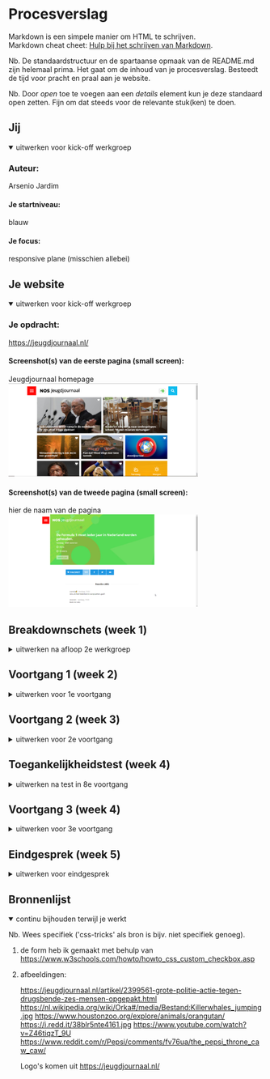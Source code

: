 # Procesverslag
Markdown is een simpele manier om HTML te schrijven.  
Markdown cheat cheet: [Hulp bij het schrijven van Markdown](https://github.com/adam-p/markdown-here/wiki/Markdown-Cheatsheet).

Nb. De standaardstructuur en de spartaanse opmaak van de README.md zijn helemaal prima. Het gaat om de inhoud van je procesverslag. Besteedt de tijd voor pracht en praal aan je website.

Nb. Door *open* toe te voegen aan een *details* element kun je deze standaard open zetten. Fijn om dat steeds voor de relevante stuk(ken) te doen.





## Jij

<details open>
<summary>uitwerken voor kick-off werkgroep</summary>

### Auteur:
Arsenio Jardim

#### Je startniveau:
blauw

#### Je focus:
responsive plane (misschien allebei)
 
</details>





## Je website

<details open>
<summary>uitwerken voor kick-off werkgroep</summary>

### Je opdracht:
https://jeugdjournaal.nl/

#### Screenshot(s) van de eerste pagina (small screen): 
Jeugdjournaal homepage 
<img src="images/jeugdjournaal_home.png" width="375px" alt="de homepage">

#### Screenshot(s) van de tweede pagina (small screen):
hier de naam van de pagina  
<img src="images/jeugdjournaal_stelling.png" width="375px" alt="de stellingpagina">
 
</details>





## Breakdownschets (week 1)

<details>
<summary>uitwerken na afloop 2e werkgroep</summary>

### de hele pagina: 
<img src="images/FED_schets.jpg" width="375px" alt="breakdown van de hele pagina">

### dynamisch deel (bijv menu): 
<img src="images/dummy-plaatje.jpg" width="375px" alt="breakdown van een dynamisch deel">

### wellicht nog een dynamisch deel (bijv filter): 
<img src="images/dummy-plaatje.jpg" width="375px" alt="breakdown van nog een dynamisch deel">

</details>





## Voortgang 1 (week 2)

<details>
<summary>uitwerken voor 1e voortgang</summary>

### Stand van zaken
hier dit ging goed & dit was lastig (neem ook screenshots op van delen van je website en code)

Op een desktop begint de vormgeving wel een beetje op die van het Jeugdjournaal te lijken
<img src="images/website_screenshot1.png" width="375px">

Helaas lukt het mij nog niet echt om de website responsive te maken voor een mobiele one-pager. Het werken met units vind ik over het algemeen enorm lastig en flexbox moet ik ook nog zien uit te vogelen.
<img src="images/code_screenshot1.png" width="375px">

### Agenda voor meeting
samen met je groepje opstellen

| student 1      | student 2          | student 3    | student 4        |
| ---            | ---                | ---          | ---              |
| dit bespreken  | en dit             | en ik dit    | en dan ik dat    |
| en dat ook nog | dit als er tijd is | nog een punt | dit wil ik zeker |
| ...            | ...                | ...          | ...              |


### Verslag van meeting
hier na afloop snel de uitkomsten van de meeting vastleggen

- Als ik mijn website responsive wil maken, moet ik responsive units gebruiken zoals vw in plaats van em.
- Ik moet alvast beginnen met het toevoegen van content
- nog een punt
- ...

</details>





## Voortgang 2 (week 3)

<details>
<summary>uitwerken voor 2e voortgang</summary>

### Stand van zaken
Mijn website is nu eindelijk responsive, verder is het mij ook gelukt om wat content een hamburgermenu toe te voegen. De opmaak van de CSS en het maken van een tweede page gaat wel een beetje lastig worden denk ik.


### Agenda voor meeting
samen met je groepje opstellen

| student 1      | student 2          | student 3    | student 4        |
| ---            | ---                | ---          | ---              |
| dit bespreken  | en dit             | en ik dit    | en dan ik dat    |
| en dat ook nog | dit als er tijd is | nog een punt | dit wil ik zeker |
| ...            | ...                | ...          | ...              |


### Verslag van meeting
hier na afloop snel de uitkomsten van de meeting vastleggen

- ul li verwijderen voor artikelen
- article ipv section gebruiken, h1 ipv figcaption
- nog een punt
- ...

</details>





## Toegankelijkheidstest (week 4)

<details>
<summary>uitwerken na test in 8e voortgang</summary>

### Bevindingen
Lijst met je bevindingen die in de test naar voren kwamen:

#### De screenreader

<img src="images/test1.jpg" width="375px">
-	buttons zijn niet duidelijk genoeg
-	de titels van de artikelen worden niet voorgelezen
-	de foto's en buttons kunnen niet van elkaar worden onderscheiden

Hoe dit opgelost kan worden: (met indien nodig een afbeelding)
-	img alt gebruiken
-	articles binnen een "a" element te zetten zodat de screenreader hem kan lezen


#### De ballon 

<img src="images/test3.jpg" width="375px">
-	het is te moeilijk om de muis te bedienen en tegelijkertijd een ballon omhoog te houden
-	het is lastig om op bepaalde links/knoppen te drukken

Hoe dit opgelost kan worden: (met indien nodig een afbeelding)
-	grote knoppen
-	velle/opvallende kleuren gebruiken


#### Elektrische Stimulator. 

Ik deed een stimulator om mijn arm die mij meerdere schokken gaf en probeerde daarmee mijn website te bedienen.
<img src="images/test2.jpg" width="375px">
	
-	Het was vrijwel onmogelijk om een muis vast te houden

Hoe dit opgelost kan worden: (met indien nodig een afbeelding)
-	De website toegankelijk maken voor toetsenboorden.
-	knoppen niet te klein maken


#### slechtziende brillen. 
<img src="images/test4.jpg" width="375px">
Ik deed meerdere tests met brillen die je blind of kleurenblind maken

-	als je kleurenblind bent en een toetsenboord gebruikt om de website te navigeren, kan het nogal moeilijk zijn om de focus states van bepaalde knoppen te zien

Hoe dit opgelost kan worden:

-	een duidelijke licht/donker contrast gebruiken bij verschillende button states	

</details>





## Voortgang 3 (week 4)

<details>
<summary>uitwerken voor 3e voortgang</summary>

### Stand van zaken
Het maken van de tweede pagina ging makkelijker dan ik had gedacht. De website is responsive, maar ik hem nog toegankelijker maken voor toetsenboorden en screenreaders. de fontsize werkt ook niet altijd mee met bepaalde schermgroottes.


### Agenda voor meeting
samen met je groepje opstellen

| student 1      | student 2          | student 3    | student 4        |
| ---            | ---                | ---          | ---              |
| Focus states bespreken  | en dit             | en ik dit    | en dan ik dat    |
| en dat ook nog | dit als er tijd is | nog een punt | dit wil ik zeker |
| ...            | ...                | ...          | ...              |


Ik wil zelf focus states bespreken, wanneer ik voor een tweede keer op een knop druk blijft hij vastzitten in de focus state totdat ik op iets anders klik.
Ik twijfel ook of ik genoeg content heb

### Verslag van meeting
hier na afloop snel de uitkomsten van de meeting vastleggen

- form toevoegen aan mijn tweede pagina
- video player toevoegen
- focus states voor alle links en buttons maken
- quote in mijn artikel stylen

</details>





## Eindgesprek (week 5)

<details>
<summary>uitwerken voor eindgesprek</summary>

### Stand van zaken
het toevoegen van een form was veel moeilijker dan ik had verwacht en om heel eerlijk te zijn begrijp ik nog steeds niet helemaal hoe het stylen van een radio button werkt.
Ik kwam er ook niet echt aan toe om een video player toe te voegen.
De website is volledig responsive waar ik enorm blij mee ben.
De "Zapp" logo blijft maar moeilijk doen.
de padding van de h1 verschilt tussen mijn live preview en de website dat op github staat

### Screenshot(s)

<img src="images/resultaat1.png" width="375px">
<img src="images/resultaat2.png" width="375px">
<img src="images/resultaat3.png" width="375px">
<img src="images/resultaat4.png" width="375px">
<img src="images/resultaat5.png" width="375px">
<img src="images/resultaat6.png" width="375px">
<img src="images/resultaat7.png" width="375px">
<img src="images/resultaat8.png" width="375px">

</details>





## Bronnenlijst

<details open>
<summary>continu bijhouden terwijl je werkt</summary>

Nb. Wees specifiek ('css-tricks' als bron is bijv. niet specifiek genoeg).

1. de form heb ik gemaakt met behulp van https://www.w3schools.com/howto/howto_css_custom_checkbox.asp

2. afbeeldingen: 

	https://jeugdjournaal.nl/artikel/2399561-grote-politie-actie-tegen-drugsbende-zes-mensen-opgepakt.html 
	https://nl.wikipedia.org/wiki/Orka#/media/Bestand:Killerwhales_jumping.jpg
	https://www.houstonzoo.org/explore/animals/orangutan/
	https://i.redd.it/38blr5nte4161.jpg
	https://www.youtube.com/watch?v=Z46tiqzT_9U
	https://www.reddit.com/r/Pepsi/comments/fv76ua/the_pepsi_throne_caw_caw/

	Logo's komen uit https://jeugdjournaal.nl/
</details>